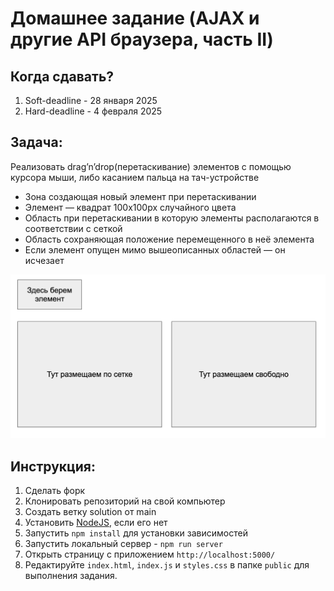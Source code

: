 # Домашнее задание (AJAX и другие API браузера, часть II)


## Когда сдавать?
1) Soft-deadline - 28 января 2025
2) Hard-deadline - 4 февраля 2025


## Задача:
Реализовать drag’n’drop(перетаскивание) элементов с помощью курсора мыши, либо касанием пальца на тач-устройстве
* Зона создающая новый элемент при перетаскивании
* Элемент — квадрат 100х100px случайного цвета
* Область при перетаскивании в которую элементы располагаются в соответствии с сеткой
* Область сохраняющая положение перемещенного в неё элемента
* Если элемент опущен мимо вышеописанных областей — он исчезает

![dnd_example.png](dnd_example.png)



## Инструкция:
1) Сделать форк
2) Клонировать репозиторий на свой компьютер
3) Создать ветку solution от main
4) Установить [NodeJS](https://nodejs.org/en/), если его нет
5) Запустить `npm install` для установки зависимостей
6) Запустить локальный сервер - `npm run server`
7) Открыть страницу с приложением `http://localhost:5000/`
8) Редактируйте `index.html`, `index.js` и `styles.css` в папке `public` для выполнения задания.

